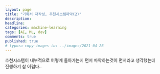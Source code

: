 ```yaml
---
layout: page
title: "기획서 재작성, 추천시스템파악(2)"
description:
headline:
categories: machine-learning
tags: [AI, ML, dev]
comments: true
published: true
# typora-copy-images-to: ../images/2021-04-26 
---
```



추천시스템이 내부적으로 어떻게 돌아가는지 먼저 파악하는것이 먼저라고 생각했는데 진행하기 참 어렵다..